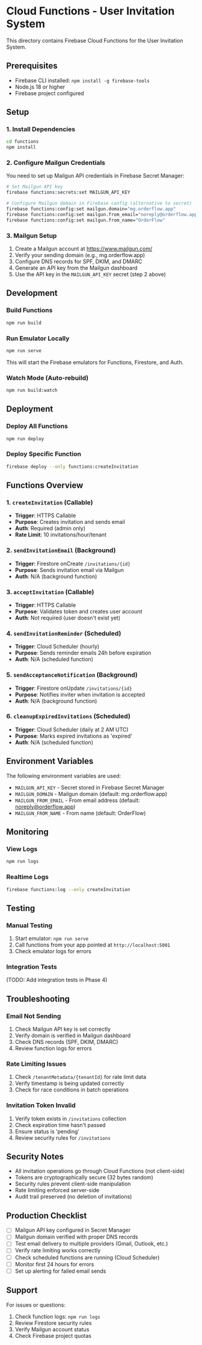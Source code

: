# Cloud Functions - User Invitation System

This directory contains Firebase Cloud Functions for the User Invitation System.

## Prerequisites

- Firebase CLI installed: `npm install -g firebase-tools`
- Node.js 18 or higher
- Firebase project configured

## Setup

### 1. Install Dependencies

```bash
cd functions
npm install
```

### 2. Configure Mailgun Credentials

You need to set up Mailgun API credentials in Firebase Secret Manager:

```bash
# Set Mailgun API key
firebase functions:secrets:set MAILGUN_API_KEY

# Configure Mailgun domain in Firebase config (alternative to secret)
firebase functions:config:set mailgun.domain="mg.orderflow.app"
firebase functions:config:set mailgun.from_email="noreply@orderflow.app"
firebase functions:config:set mailgun.from_name="OrderFlow"
```

### 3. Mailgun Setup

1. Create a Mailgun account at https://www.mailgun.com/
2. Verify your sending domain (e.g., mg.orderflow.app)
3. Configure DNS records for SPF, DKIM, and DMARC
4. Generate an API key from the Mailgun dashboard
5. Use the API key in the `MAILGUN_API_KEY` secret (step 2 above)

## Development

### Build Functions

```bash
npm run build
```

### Run Emulator Locally

```bash
npm run serve
```

This will start the Firebase emulators for Functions, Firestore, and Auth.

### Watch Mode (Auto-rebuild)

```bash
npm run build:watch
```

## Deployment

### Deploy All Functions

```bash
npm run deploy
```

### Deploy Specific Function

```bash
firebase deploy --only functions:createInvitation
```

## Functions Overview

### 1. `createInvitation` (Callable)
- **Trigger**: HTTPS Callable
- **Purpose**: Creates invitation and sends email
- **Auth**: Required (admin only)
- **Rate Limit**: 10 invitations/hour/tenant

### 2. `sendInvitationEmail` (Background)
- **Trigger**: Firestore onCreate `/invitations/{id}`
- **Purpose**: Sends invitation email via Mailgun
- **Auth**: N/A (background function)

### 3. `acceptInvitation` (Callable)
- **Trigger**: HTTPS Callable
- **Purpose**: Validates token and creates user account
- **Auth**: Not required (user doesn't exist yet)

### 4. `sendInvitationReminder` (Scheduled)
- **Trigger**: Cloud Scheduler (hourly)
- **Purpose**: Sends reminder emails 24h before expiration
- **Auth**: N/A (scheduled function)

### 5. `sendAcceptanceNotification` (Background)
- **Trigger**: Firestore onUpdate `/invitations/{id}`
- **Purpose**: Notifies inviter when invitation is accepted
- **Auth**: N/A (background function)

### 6. `cleanupExpiredInvitations` (Scheduled)
- **Trigger**: Cloud Scheduler (daily at 2 AM UTC)
- **Purpose**: Marks expired invitations as 'expired'
- **Auth**: N/A (scheduled function)

## Environment Variables

The following environment variables are used:

- `MAILGUN_API_KEY` - Secret stored in Firebase Secret Manager
- `MAILGUN_DOMAIN` - Mailgun domain (default: mg.orderflow.app)
- `MAILGUN_FROM_EMAIL` - From email address (default: noreply@orderflow.app)
- `MAILGUN_FROM_NAME` - From name (default: OrderFlow)

## Monitoring

### View Logs

```bash
npm run logs
```

### Realtime Logs

```bash
firebase functions:log --only createInvitation
```

## Testing

### Manual Testing

1. Start emulator: `npm run serve`
2. Call functions from your app pointed at `http://localhost:5001`
3. Check emulator logs for errors

### Integration Tests

(TODO: Add integration tests in Phase 4)

## Troubleshooting

### Email Not Sending

1. Check Mailgun API key is set correctly
2. Verify domain is verified in Mailgun dashboard
3. Check DNS records (SPF, DKIM, DMARC)
4. Review function logs for errors

### Rate Limiting Issues

1. Check `/tenantMetadata/{tenantId}` for rate limit data
2. Verify timestamp is being updated correctly
3. Check for race conditions in batch operations

### Invitation Token Invalid

1. Verify token exists in `/invitations` collection
2. Check expiration time hasn't passed
3. Ensure status is 'pending'
4. Review security rules for `/invitations`

## Security Notes

- All invitation operations go through Cloud Functions (not client-side)
- Tokens are cryptographically secure (32 bytes random)
- Security rules prevent client-side manipulation
- Rate limiting enforced server-side
- Audit trail preserved (no deletion of invitations)

## Production Checklist

- [ ] Mailgun API key configured in Secret Manager
- [ ] Mailgun domain verified with proper DNS records
- [ ] Test email delivery to multiple providers (Gmail, Outlook, etc.)
- [ ] Verify rate limiting works correctly
- [ ] Check scheduled functions are running (Cloud Scheduler)
- [ ] Monitor first 24 hours for errors
- [ ] Set up alerting for failed email sends

## Support

For issues or questions:
1. Check function logs: `npm run logs`
2. Review Firestore security rules
3. Verify Mailgun account status
4. Check Firebase project quotas
